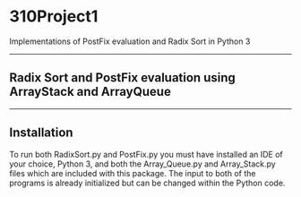 # 310Project1
Implementations of PostFix evaluation and Radix Sort in Python 3

-----------------------------------------------------------------
Radix Sort and PostFix evaluation using ArrayStack and ArrayQueue
-----------------------------------------------------------------


------------
Installation
------------
To run both RadixSort.py and PostFix.py you must have installed
an IDE of your choice, Python 3, and both the Array_Queue.py
and Array_Stack.py files which are included with this package.
The input to both of the programs is already initialized
but can be changed within the Python code.




